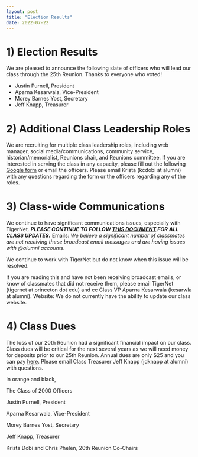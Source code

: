 ```yaml
---
layout: post
title: "Election Results"
date: 2022-07-22
---
```


# 1) Election Results

 We are pleased to announce the following slate of officers who will lead our class through the 25th Reunion. Thanks to everyone who voted!

- Justin Purnell, President
- Aparna Kesarwala, Vice-President
- Morey Barnes Yost, Secretary
- Jeff Knapp, Treasurer

# 2) Additional Class Leadership Roles

 We are recruiting for multiple class leadership roles, including web manager, social media/communications, community service, historian/memorialist, Reunions chair, and Reunions committee. If you are interested in serving the class in any capacity, please fill out the following [Google form](https://forms.gle/7N1Nf5uVxRmhRKVy7) or email the officers. Please email Krista (kcdobi at alumni) with any questions regarding the form or the officers regarding any of the roles.
 
 # 3) Class-wide Communications
 
 We continue to have significant communications issues, especially with TigerNet.
 ***PLEASE CONTINUE TO FOLLOW [THIS DOCUMENT](https://docs.google.com/document/d/10bjk3-zcjDmVz4BF5p39C6SmzZnhkt-3GZ8MVhIbL6w/edit) FOR ALL CLASS UPDATES.***
 Emails: _We believe a significant number of classmates are not receiving these broadcast email messages and are having issues with @alumni accounts._ 
 
 We continue to work with TigerNet but do not know when this issue will be resolved. 
 
 If you are reading this and have not been receiving broadcast emails, or know of classmates that did not receive them, please email TigerNet (tigernet at princeton dot edu) and cc Class VP Aparna Kesarwala (kesarwla at alumni).
 Website: We do not currently have the ability to update our class website.
 
 # 4) Class Dues
 
 The loss of our 20th Reunion had a significant financial impact on our class. Class dues will be critical for the next several years as we will need money for deposits prior to our 25th Reunion. Annual dues are only $25 and you can pay [here](../../dues/index.html). Please email Class Treasurer Jeff Knapp (jdknapp at alumni) with questions.
 
 In orange and black,
  
 The Class of 2000 Officers
  
 Justin Purnell, President
 
 Aparna Kesarwala, Vice-President
 
 Morey Barnes Yost, Secretary
 
 Jeff Knapp, Treasurer
 
 Krista Dobi and Chris Phelen, 20th Reunion Co-Chairs
 
 